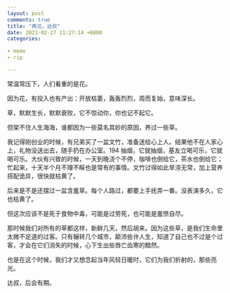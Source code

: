 ```yaml
---
layout: post
comments: true
title: "再见，达叔"
date: 2021-02-27 11:27:14 +0800
categories: 

- memo
- rip

---
```


常温常压下，人们看重的是花。

因为花，有投入也有产出：开放枯萎，轰轰烈烈，周而复始，意味深长。

草，默默生长，默默衰败，它不惊动你，你也记不起它。

但架不住人生海海，谁都因为一些莫名其妙的原因，养过一些草。

我记得刚创业的时候，有兄弟买了一盆文竹，准备送给心上人。结果他不在人家心上，礼物没送出去，随手扔在办公室。194 抽烟，它就抽烟，基友立喝可乐，它就喝可乐。大伙有兴致的时候，一天到晚浇个不停，咖啡也倒给它，茶水也倒给它；忙起来，十天半个月不理不睬也是常有的事情。文竹过得如此旱涝无常，加上营养搭配诡异，很快就枯黄了。

后来是不是还摆过一盆含羞草。每个人路过，都要上手抚弄一番。没表演多久，它也枯黄了。

但这次应该不是死于食物中毒，可能是过劳死，也可能是羞愤自尽。

那时候我们对所有的草都这样，新鲜几天，然后胡来。因为这些草，是我们生命里太微不足道的过客。只有辗转几个城市，颠沛些许人生，知道了自己也不过是个过客，才会在它们消失的时候，心下生出些唇亡齿寒的黯然。

也是在这个时候，我们才又想念起当年风轻日暖时，它们为我们折射的，那些亮光。

达叔，后会有期。